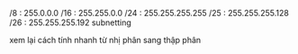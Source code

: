/8 : 255.0.0.0 
/16  : 255.255.0.0 
/24 : 255.255.255.255 
/25 : 255.255.255.128 
/26 : 255.255.255.192 
subnetting 


xem lại cách tính nhanh từ nhị phân sang thập phân 
